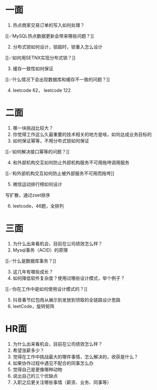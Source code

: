 # 一面
1. 热点商家交易订单的写入如何处理？

[[✅MySQL热点数据更新会带来哪些问题？]]

2. 分布式锁如何设计，锁超时，锁重入怎么设计

[[✅如何用SETNX实现分布式锁？]]

3. 缓存一致性如何保证

[[✅什么情况下会出现数据库和缓存不一致的问题？]]

4. leetcode 62， leetcode 122

# 二面
1. 哪一块挑战比较大？
2. 你觉得工作这么久最重要的技术相关的地方是啥，如何达成业务目标的
3. 如何保证幂等，不用分布式锁如何保证

[[✅如何解决接口幂等的问题？]]

4. 和外部机构交互如何防止外部机构服务不可用拖垮调用服务



[[✅和外部机构交互如何防止被外部服务不可用而拖垮]]



5. 微信运动排行榜如何设计

写扩散，通过zset排序

6. leetcode，46题，全排列

# 三面
1. 为什么出来看机会，目前在公司绩效怎么样？
2. Mysql事务（ACID）的原理

[[✅什么是数据库事务？]]

3. 这几年有哪些成长？
4. 如何降低软件复杂度？使用过哪些设计模式，举个例子？

[[✅你在工作中是如何使用设计模式的？]]

5. 抖音春节红包雨从展示到发放到领取的全链路设计思路
6. leetCode，旋转矩阵

# HR面
1. 为什么出来看机会，目前在公司绩效怎么样？
2. 希望涨薪多少？
3. 觉得在工作中挑战最大的哪件事情，怎么解决的，收获是什么？
4. 如果协作过程中遇见不配合的同事怎么办
5. 觉得自己是更像哪种动物
6. 说出自己的三个优缺点
7. 入职之后更关注哪些事情（薪资、业务、同事等）

